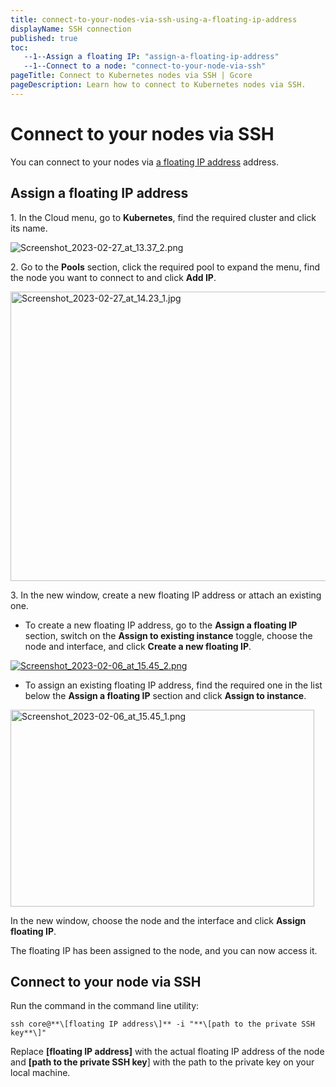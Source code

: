 ```yaml
---
title: connect-to-your-nodes-via-ssh-using-a-floating-ip-address
displayName: SSH connection
published: true
toc:
   --1--Assign a floating IP: "assign-a-floating-ip-address"
   --1--Connect to a node: "connect-to-your-node-via-ssh"
pageTitle: Connect to Kubernetes nodes via SSH | Gcore
pageDescription: Learn how to connect to Kubernetes nodes via SSH.
---
```


# Connect to your nodes via SSH

You can connect to your nodes via <a href="https://gcore.com/docs/cloud/networking/ip-address/create-and-configure-a-floating-ip-address" target="_blank">a floating IP address</a> address.

## Assign a floating IP address

1\. In the Cloud menu, go to **Kubernetes**, find the required cluster and click its name.

<img src="https://assets.gcore.pro/docs/cloud/kubernetes/clusters/connect/connect-to-your-nodes-via-ssh-using-a-floating-ip-address/13321601561489.png" alt="Screenshot_2023-02-27_at_13.37_2.png">

2\. Go to the **Pools** section, click the required pool to expand the menu, find the node you want to connect to and click **Add IP**.

<img src="https://assets.gcore.pro/docs/cloud/kubernetes/clusters/connect/connect-to-your-nodes-via-ssh-using-a-floating-ip-address/13321623319825.png" alt="Screenshot_2023-02-27_at_14.23_1.jpg" width="528" height="463">

3\. In the new window, create a new floating IP address or attach an existing one.

*   To create a new floating IP address, go to the **Assign a floating IP** section, switch on the **Assign to existing instance** toggle, choose the node and interface, and click **Create a new floating IP**.

[<img src="https://assets.gcore.pro/docs/cloud/kubernetes/clusters/connect/connect-to-your-nodes-via-ssh-using-a-floating-ip-address/13321686078225.png" alt="Screenshot_2023-02-06_at_15.45_2.png">](https://assets.gcore.pro/docs/cloud/kubernetes/clusters/connect/connect-to-your-nodes-via-ssh-using-a-floating-ip-address/13321686078225.png)

*   To assign an existing floating IP address, find the required one in the list below the **Assign a floating IP** section and click **Assign to instance**.

<img src="https://assets.gcore.pro/docs/cloud/kubernetes/clusters/connect/connect-to-your-nodes-via-ssh-using-a-floating-ip-address/13321799776529.png" alt="Screenshot_2023-02-06_at_15.45_1.png" width="486" height="315">

In the new window, choose the node and the interface and click **Assign floating IP**.

The floating IP has been assigned to the node, and you can now access it.

## Connect to your node via SSH

Run the command in the command line utility:

```
ssh core@**\[floating IP address\]** -i "**\[path to the private SSH key**\]"
```
  
Replace **\[floating IP address\]** with the actual floating IP address of the node and **\[path to the private SSH key**\] with the path to the private key on your local machine.